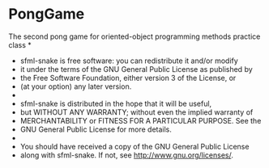 # PongGame
The second pong game for oriented-object programming methods practice class
*
*    sfml-snake is free software: you can redistribute it and/or modify
*   it under the terms of the GNU General Public License as published by
*   the Free Software Foundation, either version 3 of the License, or
*   (at your option) any later version.
*
*   sfml-snake is distributed in the hope that it will be useful,
*   but WITHOUT ANY WARRANTY; without even the implied warranty of
*   MERCHANTABILITY or FITNESS FOR A PARTICULAR PURPOSE.  See the
*   GNU General Public License for more details.
*
*   You should have received a copy of the GNU General Public License
*   along with sfml-snake.  If not, see <http://www.gnu.org/licenses/>.
